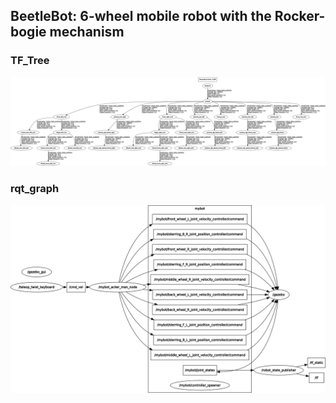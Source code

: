 ## BeetleBot: 6-wheel mobile robot with the Rocker-bogie mechanism

### TF_Tree
![TF_tree](./Image/beetlebot_tf_tree.png)

### rqt_graph

![RQT](./Image/beetlebot_ok.png)

